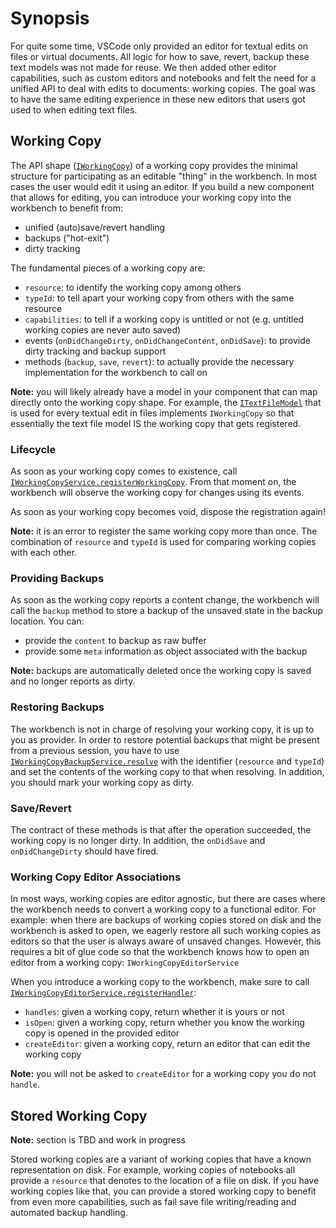 # Synopsis

For quite some time, VSCode only provided an editor for textual edits on files or virtual documents. All logic for how to save, revert, backup these text models was not made for reuse. We then added other editor capabilities, such as custom editors and notebooks and felt the need for a unified API to deal with edits to documents: working copies. The goal was to have the same editing experience in these new editors that users got used to when editing text files.

## Working Copy

The API shape ([`IWorkingCopy`](https://github.com/microsoft/vscode/blob/835ace5796cec0ed19a7eec119b26b57220b0f1a/src/vs/workbench/services/workingCopy/common/workingCopy.ts#L120)) of a working copy provides the minimal structure for participating as an editable "thing" in the workbench. In most cases the user would edit it using an editor. If you build a new component that allows for editing, you can introduce your working copy into the workbench to benefit from:
* unified (auto)save/revert handling
* backups ("hot-exit")
* dirty tracking

The fundamental pieces of a working copy are:
* `resource`: to identify the working copy among others
* `typeId`: to tell apart your working copy from others with the same resource 
* `capabilities`: to tell if a working copy is untitled or not (e.g. untitled working copies are never auto saved)
* events (`onDidChangeDirty`, `onDidChangeContent`, `onDidSave`): to provide dirty tracking and backup support
* methods (`backup`, `save`, `revert`): to actually provide the necessary implementation for the workbench to call on

**Note:** you will likely already have a model in your component that can map directly onto the working copy shape. For example, the [`ITextFileModel`](https://github.com/microsoft/vscode/blob/835ace5796cec0ed19a7eec119b26b57220b0f1a/src/vs/workbench/services/textfile/common/textfiles.ts#L482) that is used for every textual edit in files implements `IWorkingCopy` so that essentially the text file model IS the working copy that gets registered.

### Lifecycle
As soon as your working copy comes to existence, call [`IWorkingCopyService.registerWorkingCopy`](https://github.com/microsoft/vscode/blob/835ace5796cec0ed19a7eec119b26b57220b0f1a/src/vs/workbench/services/workingCopy/common/workingCopyService.ts#L104). From that moment on, the workbench will observe the working copy for changes using its events. 

As soon as your working copy becomes void, dispose the registration again!

**Note:** it is an error to register the same working copy more than once. The combination of `resource` and `typeId` is used for comparing working copies with each other.

### Providing Backups
As soon as the working copy reports a content change, the workbench will call the `backup` method to store a backup of the unsaved state in the backup location. You can:
* provide the `content` to backup as raw buffer
* provide some `meta` information as object associated with the backup

**Note:** backups are automatically deleted once the working copy is saved and no longer reports as dirty.

### Restoring Backups
The workbench is not in charge of resolving your working copy, it is up to you as provider. In order to restore potential backups that might be present from a previous session, you have to use [`IWorkingCopyBackupService.resolve`](https://github.com/microsoft/vscode/blob/835ace5796cec0ed19a7eec119b26b57220b0f1a/src/vs/workbench/services/workingCopy/common/workingCopyBackup.ts#L64) with the identifier (`resource` and `typeId`) and set the contents of the working copy to that when resolving. In addition, you should mark your working copy as dirty.

### Save/Revert
The contract of these methods is that after the operation succeeded, the working copy is no longer dirty. In addition, the `onDidSave` and `onDidChangeDirty` should have fired.

### Working Copy Editor Associations
In most ways, working copies are editor agnostic, but there are cases where the workbench needs to convert a working copy to a functional editor. For example: when there are backups of working copies stored on disk and the workbench is asked to open, we eagerly restore all such working copies as editors so that the user is always aware of unsaved changes. However, this requires a bit of glue code so that the workbench knows how to open an editor from a working copy: `IWorkingCopyEditorService`

When you introduce a working copy to the workbench, make sure to call [`IWorkingCopyEditorService.registerHandler`](https://github.com/microsoft/vscode/blob/835ace5796cec0ed19a7eec119b26b57220b0f1a/src/vs/workbench/services/workingCopy/common/workingCopyEditorService.ts#L48):
* `handles`: given a working copy, return whether it is yours or not
* `isOpen`: given a working copy, return whether you know the working copy is opened in the provided editor
* `createEditor`: given a working copy, return an editor that can edit the working copy

**Note:** you will not be asked to `createEditor` for a working copy you do not `handle`.

## Stored Working Copy

**Note:** section is TBD and work in progress

Stored working copies are a variant of working copies that have a known representation on disk. For example, working copies of notebooks all provide a `resource` that denotes to the location of a file on disk. If you have working copies like that, you can provide a stored working copy to benefit from even more capabilities, such as fail save file writing/reading and automated backup handling. 